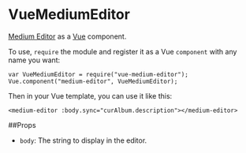 VueMediumEditor
===

[Medium Editor](https://github.com/yabwe/medium-editor) as a [Vue](https://vuejs.org/) component.

To use, `require` the module and register it as a Vue `component` with any name you want:

    var VueMediumEditor = require("vue-medium-editor");
    Vue.component("medium-editor", VueMediumEditor);

Then in your Vue template, you can use it like this:

    <medium-editor :body.sync="curAlbum.description"></medium-editor>


##Props
 - `body`: The string to display in the editor.
